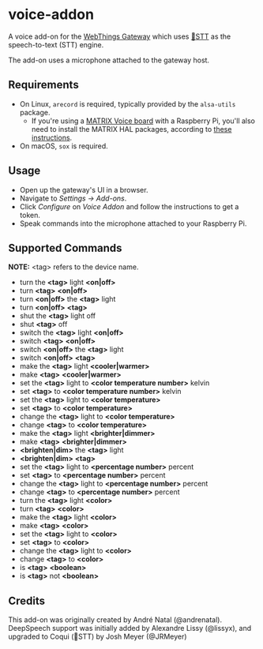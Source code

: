 # voice-addon

A voice add-on for the
[WebThings Gateway](https://github.com/WebThingsIO/gateway) which uses
[:frog:STT](https://github.com/coqui-ai/stt) as the speech-to-text (STT)
engine.

The add-on uses a microphone attached to the gateway host.

## Requirements

* On Linux, `arecord` is required, typically provided by the `alsa-utils`
  package.
    * If you're using a
      [MATRIX Voice board](https://www.matrix.one/products/voice) with a
      Raspberry Pi, you'll also need to install the MATRIX HAL packages,
      according to
      [these instructions](https://matrix-io.github.io/matrix-documentation/matrix-hal/getting-started/installation-package/).
* On macOS, `sox` is required.

## Usage

* Open up the gateway's UI in a browser.
* Navigate to _Settings -> Add-ons_.
* Click _Configure_ on _Voice Addon_ and follow the instructions to get a token.
* Speak commands into the microphone attached to your Raspberry Pi.

## Supported Commands

**NOTE:** &lt;tag&gt; refers to the device name.

* turn the **&lt;tag&gt;** light **&lt;on|off&gt;**
* turn **&lt;tag&gt;** **&lt;on|off&gt;**
* turn **&lt;on|off&gt;** the **&lt;tag&gt;** light
* turn **&lt;on|off&gt;** **&lt;tag&gt;**
* shut the **&lt;tag&gt;** light off
* shut **&lt;tag&gt;** off
* switch the **&lt;tag&gt;** light **&lt;on|off&gt;**
* switch **&lt;tag&gt;** **&lt;on|off&gt;**
* switch **&lt;on|off&gt;** the **&lt;tag&gt;** light
* switch **&lt;on|off&gt;** **&lt;tag&gt;**
* make the **&lt;tag&gt;** light **&lt;cooler|warmer&gt;**
* make **&lt;tag&gt;** **&lt;cooler|warmer&gt;**
* set the **&lt;tag&gt;** light to **&lt;color temperature number&gt;** kelvin
* set **&lt;tag&gt;** to **&lt;color temperature number&gt;** kelvin
* set the **&lt;tag&gt;** light to **&lt;color temperature&gt;**
* set **&lt;tag&gt;** to **&lt;color temperature&gt;**
* change the **&lt;tag&gt;** light to **&lt;color temperature&gt;**
* change **&lt;tag&gt;** to **&lt;color temperature&gt;**
* make the **&lt;tag&gt;** light **&lt;brighter|dimmer&gt;**
* make **&lt;tag&gt;** **&lt;brighter|dimmer&gt;**
* **&lt;brighten|dim&gt;** the **&lt;tag&gt;** light
* **&lt;brighten|dim&gt;** **&lt;tag&gt;**
* set the **&lt;tag&gt;** light to **&lt;percentage number&gt;** percent
* set **&lt;tag&gt;** to **&lt;percentage number&gt;** percent
* change the **&lt;tag&gt;** light to **&lt;percentage number&gt;** percent
* change **&lt;tag&gt;** to **&lt;percentage number&gt;** percent
* turn the **&lt;tag&gt;** light **&lt;color&gt;**
* turn **&lt;tag&gt;** **&lt;color&gt;**
* make the **&lt;tag&gt;** light **&lt;color&gt;**
* make **&lt;tag&gt;** **&lt;color&gt;**
* set the **&lt;tag&gt;** light to **&lt;color&gt;**
* set **&lt;tag&gt;** to **&lt;color&gt;**
* change the **&lt;tag&gt;** light to **&lt;color&gt;**
* change **&lt;tag&gt;** to **&lt;color&gt;**
* is **&lt;tag&gt;** **&lt;boolean&gt;**
* is **&lt;tag&gt;** not **&lt;boolean&gt;**

## Credits

This add-on was originally created by André Natal (@andrenatal). DeepSpeech
support was initially added by Alexandre Lissy (@lissyx), and upgraded to Coqui (:frog:STT) by Josh Meyer (@JRMeyer)
